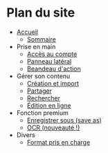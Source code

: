 # Plan du site

- [Accueil](../../)
    * [Sommaire](../#)
- Prise en main
    * [Accès au compte](../../acces-compte)
    * [Panneau latéral](../panneau-lateral)
    * [Beandeau d'action](../bandeau-actions)
- Gérer son contenu
    * [Création et import](../creation-import)
    * [Partager](../partager)
    * [Rechercher](../rechercher)
    * [Édition en ligne](../edition-en-ligne)
- Fonction premium
    * [Enregistrer sous (save as)](../premium/save-as)
    * [OCR (nouveauté !)](../premium/OCR)
- Divers
    * [Format pris en charge](../format-pris-en-charge)
